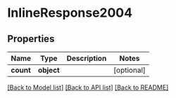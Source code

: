 # InlineResponse2004

## Properties
Name | Type | Description | Notes
------------ | ------------- | ------------- | -------------
**count** | **object** |  | [optional] 

[[Back to Model list]](../README.md#documentation-for-models) [[Back to API list]](../README.md#documentation-for-api-endpoints) [[Back to README]](../README.md)


